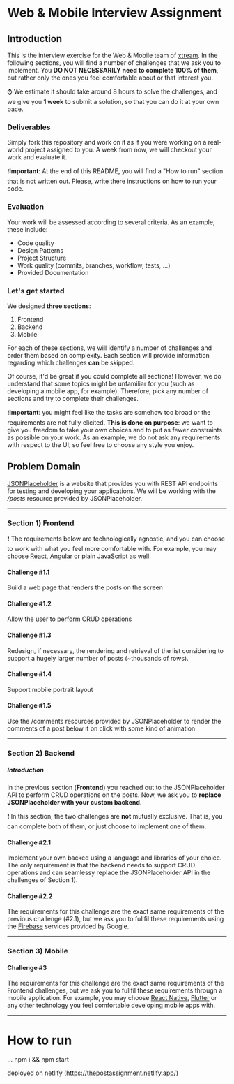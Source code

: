 <!---
Hi! We're happy you opened this file, not everyone does!
To let us know you did, paste a capybara picture
in the How to Run section 😊
-->

# Web & Mobile Interview Assignment

## Introduction

This is the interview exercise for the Web & Mobile team of [xtream](https://www.linkedin.com/company/xtream-srl). In the following sections, you will find a number of challenges that we ask you to implement. You **DO NOT NECESSARILY need to complete 100% of them**, but rather only the ones you feel comfortable about or that interest you.

:watch: We estimate it should take around 8 hours to solve the challenges, and we give you **1 week** to submit a solution, so that you can do it at your own pace.

### Deliverables

Simply fork this repository and work on it as if you were working on a real-world project assigned to you. A week from now, we will checkout your work and evaluate it.

:heavy_exclamation_mark:**Important**: At the end of this README, you will find a "How to run" section that is not written out. Please, write there instructions on how to run your code.

### Evaluation

Your work will be assessed according to several criteria. As an example, these include:

- Code quality
- Design Patterns
- Project Structure
- Work quality (commits, branches, workflow, tests, ...)
- Provided Documentation

### Let's get started

We designed **three sections**:

1. Frontend
2. Backend
3. Mobile

For each of these sections, we will identify a number of challenges and order them based on complexity. Each section will provide information regarding which challenges **can** be skipped.

Of course, it'd be great if you could complete all sections! However, we do understand that some topics might be unfamiliar for you (such as developing a mobile app, for example). Therefore, pick any number of sections and try to complete their challenges.

:heavy_exclamation_mark:**Important**: you might feel like the tasks are somehow too broad or the requirements are not fully elicited. **This is done on purpose**: we want to give you freedom to take your own choices and to put as fewer constraints as possible on your work. As an example, we do not ask any requirements with respect to the UI, so feel free to choose any style you enjoy.

## Problem Domain

[JSONPlaceholder](https://jsonplaceholder.typicode.com/) is a website that provides you with REST API endpoints for testing and developing your applications. We will be working with the _/posts_ resource provided by JSONPlaceholder.

---

### Section 1) Frontend

:heavy_exclamation_mark: The requirements below are technologically agnostic, and you can choose to work with what you feel more comfortable with. For example, you may choose [React](https://it.reactjs.org/), [Angular](https://angular.io/) or plain JavaScript as well.

#### Challenge #1.1

Build a web page that renders the posts on the screen

#### Challenge #1.2

Allow the user to perform CRUD operations

#### Challenge #1.3

Redesign, if necessary, the rendering and retrieval of the list considering to support a hugely larger number of posts (~thousands of rows).

#### Challenge #1.4

Support mobile portrait layout

#### Challenge #1.5

Use the /comments resources provided by JSONPlaceholder to render the comments of a post below it on click with some kind of animation

---

### Section 2) Backend

##### Introduction

In the previous section (**Frontend**) you reached out to the JSONPlaceholder API to perform CRUD operations on the posts. Now, we ask you to **replace JSONPlaceholder with your custom backend**.

:heavy_exclamation_mark: In this section, the two challenges are **not** mutually exclusive. That is, you can complete both of them, or just choose to implement one of them.

#### Challenge #2.1

Implement your own backed using a language and libraries of your choice. The only requirement is that the backend needs to support CRUD operations and can seamlessy replace the JSONPlaceholder API in the challenges of Section 1).

#### Challenge #2.2

The requirements for this challenge are the exact same requirements of the previous challenge (#2.1), but we ask you to fullfil these requirements using the [Firebase](https://firebase.google.com/) services provided by Google.

---

### Section 3) Mobile

#### Challenge #3

The requirements for this challenge are the exact same requirements of the Frontend challenges, but we ask you to fullfil these requirements through a mobile application. For example, you may choose [React Native](https://reactnative.dev/), [Flutter](https://flutter.dev/) or any other technology you feel comfortable developing mobile apps with.

---

# How to run

...
npm i && npm start

deployed on netlify (https://thepostassignment.netlify.app/)
